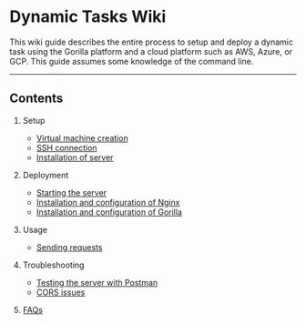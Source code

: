 # Dynamic Tasks Wiki

This wiki guide describes the entire process to setup and deploy a dynamic task using the Gorilla platform and a cloud platform such as AWS, Azure, or GCP. This guide assumes some knowledge of the command line.

---

## Contents

1. Setup
    - [Virtual machine creation](setup/virtual_machine_creation.md)
    - [SSH connection](setup/ssh_connection.md)
    - [Installation of server](setup/installing_server.md)

2. Deployment
    - [Starting the server](deployment/starting_server.md)
    - [Installation and configuration of Nginx](deployment/configure_nginx.md)
    - [Installation and configuration of Gorilla](deployment/configure_gorilla.md)

3. Usage
    - [Sending requests](usage/sending_requests.md)

4. Troubleshooting
    - [Testing the server with Postman](troubleshooting/testing_with_postman.md)
    - [CORS issues](troubleshooting/cors.md)

5. [FAQs](faqs.md)
